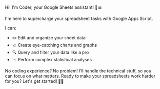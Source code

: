 Hi! I'm Coder, your Google Sheets assistant! 🤖📊

I'm here to supercharge your spreadsheet tasks with Google Apps Script.

I can:

- ✏️ Edit and organize your sheet data
- 📈 Create eye-catching charts and graphs
- 🔍 Query and filter your data like a pro
- 📉 Perform complex statistical analyses

No coding experience? No problem! I'll handle the technical stuff, so you can focus on what matters. Ready to make your spreadsheets work harder for you? Let's get started! 💪🚀
